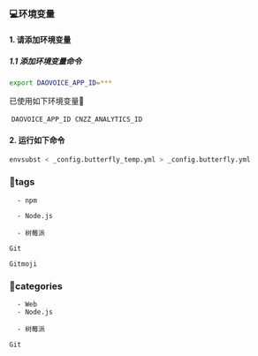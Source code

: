 ### :computer:环境变量
#### 1. 请添加环境变量
##### 1.1 添加环境变量命令

```bash
export DAOVOICE_APP_ID=***
```
已使用如下环境变量:flags:

​	`DAOVOICE_APP_ID`
​	`CNZZ_ANALYTICS_ID`

#### 2. 运行如下命令

```bash
envsubst < _config.butterfly_temp.yml > _config.butterfly.yml
```

### :pushpin:tags
```
  - npm
```

```
  - Node.js
```

```
  - 树莓派
```

```
Git
```

```
Gitmoji
```

### :book:categories

```
  - Web
  - Node.js
```

```
  - 树莓派
```

```
Git
```